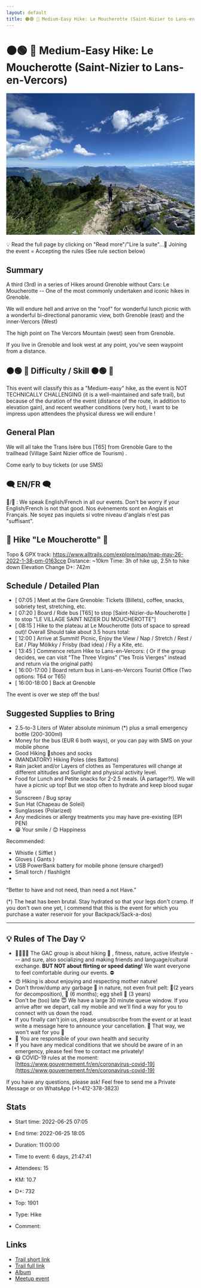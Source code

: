 ```yaml
---
layout: default
title: 🟠🟢 🥾 Medium-Easy Hike: Le Moucherotte (Saint-Nizier to Lans-en-Vercors) 
---
```


# 🟠🟢 🥾 Medium-Easy Hike: Le Moucherotte (Saint-Nizier to Lans-en-Vercors) 

![2022-06-25](/Stats/img/orig/2022-06-25.jpg)

💡 Read the full page by clicking on "Read more"/"Lire la suite"...💜
Joining the event = Accepting the rules (See rule section below)

## Summary
A third (3rd) in a series of Hikes around Grenoble without Cars: Le Moucherotte -- One of the most commonly undertaken and iconic hikes in Grenoble.

We will endure hell and arrive on the "roof" for wonderful lunch picnic with a wonderful bi-directional panoramic view, both Grenoble (east) and the inner-Vercors (West)

The high point on The Vercors Mountain (west) seen from Grenoble.

If you live in Grenoble and look west at any point, you've seen waypoint from a distance.

## 🟠🟢 🥾 Difficulty / Skill 🟠🟢 🥾

This event will classify this as a "Medium-easy" hike, as the event is NOT TECHNICALLY CHALLENGING (it is a well-maintained and safe trail), but because of the duration of the event (distance of the route, in addition to elevation gain), and recent weather conditions (very hot), I want to be impress upon attendees the physical duress we will endure !

## General Plan

We will all take the Trans Isère bus [T65] from Grenoble Gare to the trailhead (Village Saint Nizier office de Tourism) .

Come early to buy tickets (or use SMS)

## 🗨️ EN/FR 🗨️
🦅/🐓 : We speak English/French in all our events. Don't be worry if your English/French is not that good. Nos évènements sont en Anglais et Français. Ne soyez pas inquiets si votre niveau d'anglais n'est pas "suffisant".

## 🥾 Hike "Le Moucherotte" 🥾

Topo & GPX track: https://www.alltrails.com/explore/map/map-may-26-2022-1-38-pm-0163cce
Distance: \~10km
Time: 3h of hike up, 2.5h to hike down
Elevation Change D+: 742m

## Schedule / Detailed Plan

* [ 07:05 ] Meet at the Gare Grenoble: Tickets (Billets), coffee, snacks, sobriety test, stretching, etc.
* [ 07:20 ] Board / Ride bus [T65] to stop [Saint-Nizier-du-Moucherotte ] to stop "LE VILLAGE SAINT NIZIER DU MOUCHEROTTE"]
* [ 08:15 ] Hike to the plateau at Le Moucherotte (lots of space to spread out)! Overall Should take about 3.5 hours total:
* [ 12:00 ] Arrive at Summit! Picnic, Enjoy the View / Nap / Stretch / Rest / Eat / Play Mölkky / Frisby (bad idea) / Fly a Kite, etc.
* [ 13:45 ] Commence return Hike to Lans-en-Vercors:
( Or if the group decides, we can visit "The Three Virgins" ("les Trois Vierges" instead and return via the original path)
* [ 16:00-17:00 ] Board return bus in Lans-en-Vercors Tourist Office (Two options: T64 or T65)
* [ 16:00-18:00 ] Back at Grenoble

The event is over we step off the bus!

## Suggested Supplies to Bring

* 2.5-to-3 Liters of Water absolute minimum (\*) plus a small emergency bottle (200-300ml)
* Money for the bus (EUR 6 both ways), or you can pay with SMS on your mobile phone
* Good Hiking 🥾shoes and socks
* (MANDATORY) Hiking Poles (des Battons)
* Rain jacket and/or Layers of clothes as Temperatures will change at different altitudes and Sunlight and physical activity level.
* Food for Lunch and Petite snacks for 2-2.5 meals. (À partager?!). We will have a picnic up top! But we stop often to hydrate and keep blood sugar up
* Sunscreen / Bug spray
* Sun Hat (Chapeau de Soleil)
* Sunglasses (Polarized)
* Any medicines or allergy treatments you may have pre-existing (EPI PEN)
* 😁 Your smile / 😊 Happiness

Recommended:

* Whistle ( Sifflet )
* Gloves ( Gants )
* USB PowerBank battery for mobile phone (ensure charged!)
* Small torch / flashlight
*

“Better to have and not need, than need a not Have.”

(\*) The heat has been brutal. Stay hydrated so that your legs don't cramp. If you don't own one yet, I commend that this is the event for which you purchase a water reservoir for your Backpack/Sack-a-dos)

***

## 💡 Rules of The Day 💡

* 🚶‍♀️🚶‍♂️ The GAC group is about hiking 🥾 , fitness, nature, active lifestyle --- and sure, also socializing and making friends and language/cultural exchange. **BUT NOT about flirting or speed dating!** We want everyone to feel comfortable during our events. ⛔
* 😍 Hiking is about enjoying and respecting mother nature!
* Don't throw/dump any garbage 🚮 in nature, not even fruit pelt: 🍌(2 years for decomposition), 🍊 (6 months); egg shell 🥚 (3 years)
* Don't be (too) late 😇 We have a large 30 minute queue window. If you arrive after we depart, call my mobile and we'll find a way for you to connect with us down the road.
* If you finally can't join us, please unsubscribe from the event or at least write a message here to announce your cancellation. 💜 That way, we won't wait for you 💜
* 💟 You are responsible of your own health and security
* If you have any medical conditions that we should be aware of in an emergency, please feel free to contact me privately!
* 😷 COVID-19 rules at the moment: [https://www.gouvernement.fr/en/coronavirus-covid-19](https://www.gouvernement.fr/en/coronavirus-covid-19)

If you have any questions, please ask! Feel free to send me a Private Message or on WhatsApp (+1-412-378-3823)

## Stats

- Start time: 2022-06-25 07:05
- End time: 2022-06-25 18:05
- Duration: 11:00:00
- Time to event: 6 days, 21:47:41
- Attendees: 15

- KM: 10.7
- D+: 732
- Top: 1901
- Type: Hike
- Comment: 

## Links

- [Trail short link](https://s.42l.fr/wxboqZRO)
- [Trail full link]()
- [Album](https://binnette.github.io/GacImg2022/2022-06-25-🟠🟢-🥾-Medium-Easy-Hike-Le-Moucherotte-Saint-Nizier-to-Lans-en-Vercors.html)
- [Meetup event](https://www.meetup.com/grenoble-adventure-club-english-french/events/286649018/)
